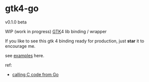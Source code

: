# gtk4-go

v0.1.0 beta

WIP (work in progress) [GTK](https://gitlab.gnome.org/GNOME/gtk/)4 lib binding / wrapper

If you like to see this gtk 4 binding ready for production, just __star__ it to encourage me.

see [examples](https://github.com/abanoubha/gtk4-examples) here.

ref:

- [calling C code from Go](https://karthikkaranth.me/blog/calling-c-code-from-go/)
